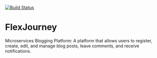 [![Build Status](https://dev.azure.com/NET-FlexJourney/FlexJourney/_apis/build/status%2Folehcollins.FlexJourney?branchName=main)](https://dev.azure.com/NET-FlexJourney/FlexJourney/_build/latest?definitionId=1&branchName=main)

# FlexJourney

Microservices Blogging Platform: A platform that allows users to register, create, edit, and manage blog posts, leave comments, and receive notifications.
